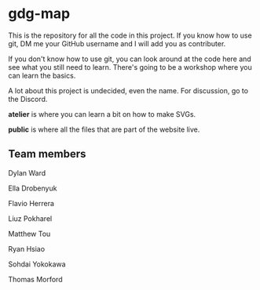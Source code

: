# gdg-map

This is the repository for all the code in this project.
If you know how to use git, DM me your GitHub username and I will add you as contributer.

If you don't know how to use git, you can look around at the code here and see what you still need to learn.
There's going to be a workshop where you can learn the basics.

A lot about this project is undecided, even the name.
For discussion, go to the Discord.

**atelier** is where you can learn a bit on how to make SVGs.

**public** is where all the files that are part of the website live.

## Team members

Dylan Ward

Ella Drobenyuk

Flavio Herrera

Liuz Pokharel

Matthew Tou

Ryan Hsiao

Sohdai Yokokawa

Thomas Morford